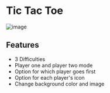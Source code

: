 # Tic Tac Toe

![image](https://i.imgur.com/6rvfIzh.png)

## Features

 - 3 Difficulties
 - Player one and player two mode
 - Option for which player goes first
 - Option for each player's icon
 - Change background color and image

